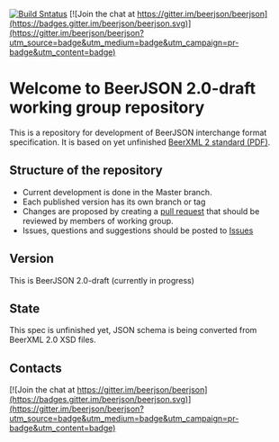 [![Build Sntatus](https://travis-ci.org/beerjson/beerjson.svg?branch=preparing-beerjson-2.0)](https://travis-ci.org/beerjson/beerjson)
[![Join the chat at https://gitter.im/beerjson/beerjson](https://badges.gitter.im/beerjson/beerjson.svg)](https://gitter.im/beerjson/beerjson?utm_source=badge&utm_medium=badge&utm_campaign=pr-badge&utm_content=badge)

# Welcome to BeerJSON 2.0-draft working group repository
This is a repository for development of BeerJSON interchange format specification. It is based on yet unfinished [BeerXML 2 standard (PDF)](http://users.speakeasy.net/%7Eantonw/beer_xml/BeerXML_v2_01.pdf).

## Structure of the repository
* Current development is done in the Master branch.
* Each published version has its own branch or tag
* Changes are proposed by creating a [pull request](https://github.com/beerjson/beerjson/pulls) that should be reviewed by members of working group.
* Issues, questions and suggestions should be posted to [Issues](https://github.com/beerjson/beerjson/issues)

## Version
This is BeerJSON 2.0-draft (currently in progress)

## State
This spec is unfinished yet, JSON schema is being converted from BeerXML 2.0 XSD files.

## Contacts
[![Join the chat at https://gitter.im/beerjson/beerjson](https://badges.gitter.im/beerjson/beerjson.svg)](https://gitter.im/beerjson/beerjson?utm_source=badge&utm_medium=badge&utm_campaign=pr-badge&utm_content=badge) 